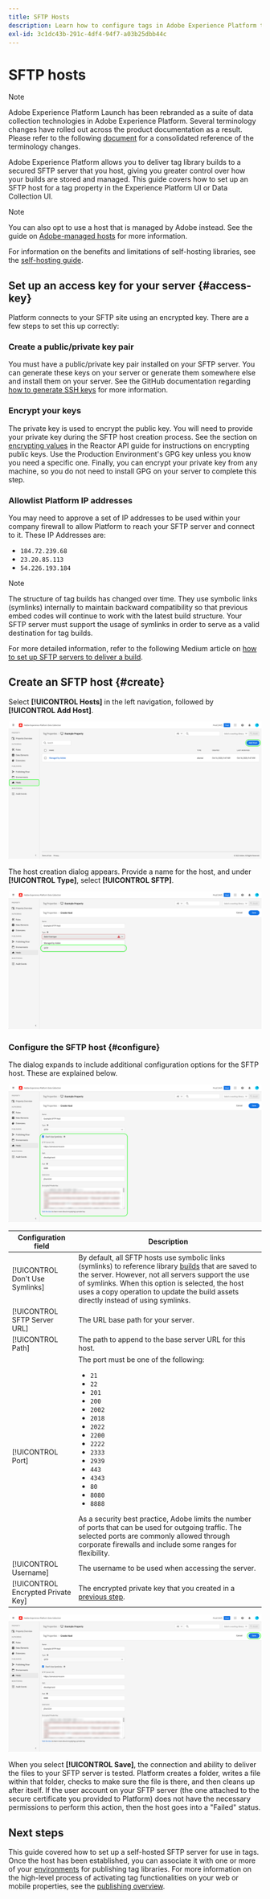 ```yaml
---
title: SFTP Hosts
description: Learn how to configure tags in Adobe Experience Platform to deliver library builds to a secured, self-hosted SFTP server.
exl-id: 3c1dc43b-291c-4df4-94f7-a03b25dbb44c
---
```

# SFTP hosts

>[!NOTE]
>
>Adobe Experience Platform Launch has been rebranded as a suite of data collection technologies in Adobe Experience Platform. Several terminology changes have rolled out across the product documentation as a result. Please refer to the following [document](../../../term-updates.md) for a consolidated reference of the terminology changes.

Adobe Experience Platform allows you to deliver tag library builds to a secured SFTP server that you host, giving you greater control over how your builds are stored and managed. This guide covers how to set up an SFTP host for a tag property in the Experience Platform UI or Data Collection UI.

>[!NOTE]
>
>You can also opt to use a host that is managed by Adobe instead. See the guide on [Adobe-managed hosts](./managed-by-adobe-host.md) for more information.
>
>For information on the benefits and limitations of self-hosting libraries, see the [self-hosting guide](./self-hosting-libraries.md).

## Set up an access key for your server {#access-key}

Platform connects to your SFTP site using an encrypted key. There are a few steps to set this up correctly:

### Create a public/private key pair

You must have a public/private key pair installed on your SFTP server. You can generate these keys on your server or generate them somewhere else and install them on your server. See the GitHub documentation regarding [how to generate SSH keys](https://help.github.com/articles/generating-a-new-ssh-key-and-adding-it-to-the-ssh-agent/#generating-a-new-ssh-key) for more information.

### Encrypt your keys

The private key is used to encrypt the public key. You will need to provide your private key during the SFTP host creation process. See the section on [encrypting values](../../../api/guides/encrypting-values.md) in the Reactor API guide for instructions on encrypting public keys. Use the Production Environment's GPG key unless you know you need a specific one. Finally, you can encrypt your private key from any machine, so you do not need to install GPG on your server to complete this step.

### Allowlist Platform IP addresses

You may need to approve a set of IP addresses to be used within your company firewall to allow Platform to reach your SFTP server and connect to it. These IP Addresses are:

* `184.72.239.68`
* `23.20.85.113`
* `54.226.193.184`

>[!NOTE]
>
>The structure of tag builds has changed over time. They use symbolic links (symlinks) internally to maintain backward compatibility so that previous embed codes will continue to work with the latest build structure. Your SFTP server must support the usage of symlinks in order to serve as a valid destination for tag builds.

For more detailed information, refer to the following Medium article on [how to set up SFTP servers to deliver a build](https://medium.com/launch-by-adobe/configuring-an-sftp-server-for-use-with-adobe-launch-bc626027e5a6).

## Create an SFTP host {#create}

Select **[!UICONTROL Hosts]** in the left navigation, followed by **[!UICONTROL Add Host]**.

![Image showing the Add Host button being selected in the UI](../../../images/ui/publishing/sftp-hosts/add-host-button.png)

The host creation dialog appears. Provide a name for the host, and under **[!UICONTROL Type]**, select **[!UICONTROL SFTP]**.

![Image showing the SFTP hosting option being selected](../../../images/ui/publishing/sftp-hosts/select-sftp.png)

### Configure the SFTP host {#configure}

The dialog expands to include additional configuration options for the SFTP host. These are explained below.

![Image showing the required details for an SFTP host connection](../../../images/ui/publishing/sftp-hosts/host-details.png)

| Configuration field | Description |
| --- | --- |
| [!UICONTROL Don't Use Symlinks] | By default, all SFTP hosts use symbolic links (symlinks) to reference library [builds](../builds.md) that are saved to the server. However, not all servers support the use of symlinks. When this option is selected, the host uses a copy operation to update the build assets directly instead of using symlinks. |
| [!UICONTROL SFTP Server URL] | The URL base path for your server. |
| [!UICONTROL Path] | The path to append to the base server URL for this host. |
| [!UICONTROL Port] | The port must be one of the following:<ul><li>`21`</li><li>`22`</li><li>`201`</li><li>`200`</li><li>`2002`</li><li>`2018`</li><li>`2022`</li><li>`2200`</li><li>`2222`</li><li>`2333`</li><li>`2939`</li><li>`443`</li><li>`4343`</li><li>`80`</li><li>`8080`</li><li>`8888`</li></ul>As a security best practice, Adobe limits the number of ports that can be used for outgoing traffic. The selected ports are commonly allowed through corporate firewalls and include some ranges for flexibility. |
| [!UICONTROL Username] | The username to be used when accessing the server. |
| [!UICONTROL Encrypted Private Key] | The encrypted private key that you created in a [previous step](#access-key). |

<!-- Select **[!UICONTROL Save]** to create the host with the selected configuration. -->

![Image showing the SFTP host being saved](../../../images/ui/publishing/sftp-hosts/save-host.png)

When you select **[!UICONTROL Save]**, the connection and ability to deliver the files to your SFTP server is tested. Platform creates a folder, writes a file within that folder, checks to make sure the file is there, and then cleans up after itself. If the user account on your SFTP server (the one attached to the secure certificate you provided to Platform) does not have the necessary permissions to perform this action, then the host goes into a "Failed" status.

## Next steps

This guide covered how to set up a self-hosted SFTP server for use in tags. Once the host has been established, you can associate it with one or more of your [environments](../environments.md) for publishing tag libraries. For more information on the high-level process of activating tag functionalities on your web or mobile properties, see the [publishing overview](../overview.md).
